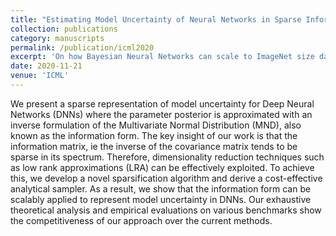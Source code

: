 ```yaml
---
title: "Estimating Model Uncertainty of Neural Networks in Sparse Information Form"
collection: publications
category: manuscripts
permalink: /publication/icml2020
excerpt: 'On how Bayesian Neural Networks can scale to ImageNet size data and architecture, or even beyond.'
date: 2020-11-21
venue: 'ICML'
---
```


We present a sparse representation of model uncertainty for Deep Neural Networks (DNNs) where the parameter posterior is approximated with an inverse formulation of the Multivariate Normal Distribution (MND), also known as the information form. The key insight of our work is that the information matrix, ie the inverse of the covariance matrix tends to be sparse in its spectrum. Therefore, dimensionality reduction techniques such as low rank approximations (LRA) can be effectively exploited. To achieve this, we develop a novel sparsification algorithm and derive a cost-effective analytical sampler. As a result, we show that the information form can be scalably applied to represent model uncertainty in DNNs. Our exhaustive theoretical analysis and empirical evaluations on various benchmarks show the competitiveness of our approach over the current methods.
